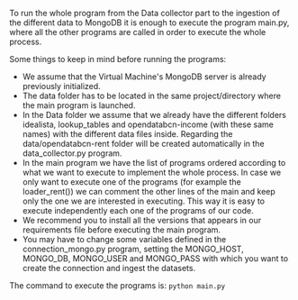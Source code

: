 To run the whole program from the Data collector part to the ingestion of the different data to MongoDB it is
enough to execute the program main.py, where all the other programs are called in order to execute the whole process.

Some things to keep in mind before running the programs:

- We assume that the Virtual Machine's MongoDB server is already previously initialized.
- The data folder has to be located in the same project/directory where the main program is launched.
- In the Data folder we assume that we already have the different folders idealista, lookup_tables and
    opendatabcn-income (with these same names) with the different data files inside. Regarding the
    data/opendatabcn-rent folder will be created automatically in the data_collector.py program.
- In the main program we have the list of programs ordered according to what we want to execute to implement
    the whole process. In case we only want to execute one of the programs (for example the loader_rent())
    we can comment the other lines of the main and keep only the one we are interested in executing. This way
    it is easy to execute independently each one of the programs of our code.
- We recommend you to install all the versions that appears in our requirements file before executing the main program.
- You may have to change some variables defined in the connection_mongo.py program, setting the MONGO_HOST,
    MONGO_DB, MONGO_USER and MONGO_PASS with which you want to create the connection and ingest the datasets.

The command to execute the programs is:
`python main.py`
